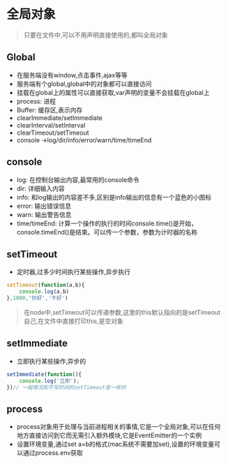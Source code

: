 # 全局对象

> 只要在文件中,可以不用声明直接使用的,都叫全局对象

## Global

* 在服务端没有window,点击事件,ajax等等
* 服务端有个global,global中的对象都可以直接访问
* 挂载在global上的属性可以直接获取,var声明的变量不会挂载在global上
* process: 进程
* Buffer: 缓存区,表示内存
* clearImmediate/setImmediate
* clearInterval/setInterval
* clearTimeout/setTimeout
* console ->log/dir/info/error/warn/time/timeEnd

## console

* log: 在控制台输出内容,最常用的console命令
* dir: 详细输入内容
* info: 和log输出的内容差不多,区别是info输出的信息有一个蓝色的小图标
* error: 输出错误信息
* warn: 输出警告信息
* time/timeEnd: 计算一个操作的执行的时间console.time()是开始，console.timeEnd()是结束。可以传一个参数，参数为计时器的名称

## setTimeout

* 定时器,过多少时间执行某些操作,异步执行

```javascript
setTimeout(function(a,b){
    console.log(a,b)
},1000,'你好','不好')
```
> 在node中,setTimeout可以传递参数,这里的this默认指向的是setTimeout自己,在文件中直接打印this,是空对象

## setImmediate

* 立即执行某些操作,异步的

```javascript
setImmediate(function(){
    console.log('立即');
})// 一般情况和不写时间的setTimeout是一样的
```

## process

* process对象用于处理与当前进程相关的事情,它是一个全局对象,可以在任何地方直接访问到它而无需引入额外模块,它是EventEmitter的一个实例
* 设置环境变量,通过set a=b的格式(mac系统不需要加set),设置的环境变量可以通过process.env获取

